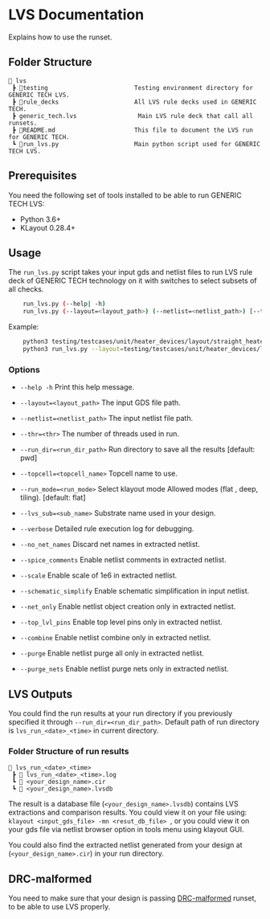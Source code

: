 # LVS Documentation

Explains how to use the runset.

## Folder Structure

```text
📁 lvs
 ┣ 📁testing                        Testing environment directory for GENERIC TECH LVS.
 ┣ 📁rule_decks                     All LVS rule decks used in GENERIC TECH.
 ┣ generic_tech.lvs                 Main LVS rule deck that call all runsets.
 ┣ 📜README.md                      This file to document the LVS run for GENERIC TECH.
 ┗ 📜run_lvs.py                     Main python script used for GENERIC TECH LVS.
 ```

## **Prerequisites**
You need the following set of tools installed to be able to run GENERIC TECH LVS:
- Python 3.6+
- KLayout 0.28.4+

## **Usage**

The `run_lvs.py` script takes your input gds and netlist files to run LVS rule deck of GENERIC TECH technology on it with switches to select subsets of all checks.

```bash
    run_lvs.py (--help| -h)
    run_lvs.py (--layout=<layout_path>) (--netlist=<netlist_path>) [--thr=<thr>] [--run_dir=<run_dir_path>] [--topcell=<topcell_name>] [--run_mode=<run_mode>] [--verbose] [--lvs_sub=<sub_name>] [--no_net_names] [--spice_comments] [--scale] [--schematic_simplify] [--net_only] [--top_lvl_pins] [--combine] [--purge] [--purge_nets]
```

Example:
```bash
    python3 testing/testcases/unit/heater_devices/layout/straight_heater_metal.py
    python3 run_lvs.py --layout=testing/testcases/unit/heater_devices/layout/straight_heater_metal.gds --netlist=testing/testcases/unit/heater_devices/netlist/straight_heater_metal.spice --run_mode=flat --run_dir=lvs_straight_heater_metal
```

### Options

- `--help -h`                           Print this help message.

- `--layout=<layout_path>`              The input GDS file path.

- `--netlist=<netlist_path>`            The input netlist file path.

- `--thr=<thr>`                         The number of threads used in run.

- `--run_dir=<run_dir_path>`            Run directory to save all the results [default: pwd]

- `--topcell=<topcell_name>`            Topcell name to use.

- `--run_mode=<run_mode>`               Select klayout mode Allowed modes (flat , deep, tiling). [default: flat]

- `--lvs_sub=<sub_name>`                Substrate name used in your design.

- `--verbose`                           Detailed rule execution log for debugging.

- `--no_net_names`                      Discard net names in extracted netlist.

- `--spice_comments`                    Enable netlist comments in extracted netlist.

- `--scale`                             Enable scale of 1e6 in extracted netlist.

- `--schematic_simplify`                Enable schematic simplification in input netlist.

- `--net_only`                          Enable netlist object creation only in extracted netlist.

- `--top_lvl_pins`                      Enable top level pins only in extracted netlist.

- `--combine`                           Enable netlist combine only in extracted netlist.

- `--purge`                             Enable netlist purge all only in extracted netlist.

- `--purge_nets`                        Enable netlist purge nets only in extracted netlist.


## **LVS Outputs**

You could find the run results at your run directory if you previously specified it through `--run_dir=<run_dir_path>`. Default path of run directory is `lvs_run_<date>_<time>` in current directory.

### Folder Structure of run results

```text
📁 lvs_run_<date>_<time>
 ┣ 📜 lvs_run_<date>_<time>.log
 ┗ 📜 <your_design_name>.cir
 ┗ 📜 <your_design_name>.lvsdb
 ```

The result is a database file (`<your_design_name>.lvsdb`) contains LVS extractions and comparison results.
You could view it on your file using: `klayout <input_gds_file> -mn <resut_db_file> `, or you could view it on your gds file via netlist browser option in tools menu using klayout GUI.

You could also find the extracted netlist generated from your design at (`<your_design_name>.cir`) in your run directory.

## **DRC-malformed**

You need to make sure that your design is passing [DRC-malformed](drc_malformed/README.md) runset, to be able to use LVS properly.
